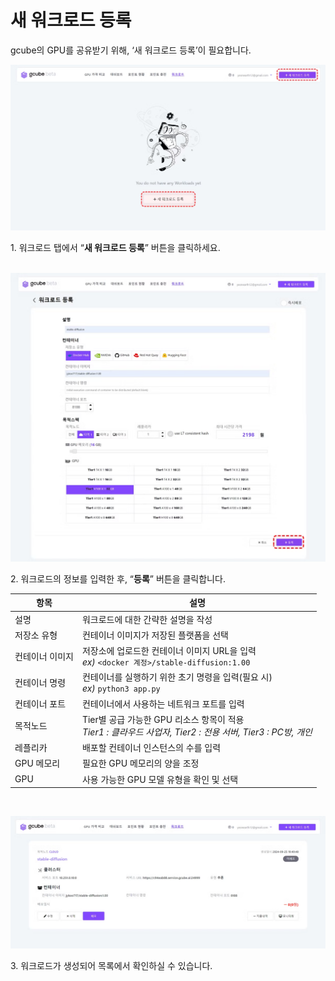# 새 워크로드 등록

gcube의 GPU를 공유받기 위해, ‘새 워크로드 등록’이 필요합니다. 

![register-new-workload](img/register-new-workload/register-new-workload.png)

1\. 워크로드 탭에서 “**새 워크로드 등록**” 버튼을 클릭하세요. <br><br>

![input-workload-info](img/register-new-workload/input-workload-info.png)

2\. 워크로드의 정보를 입력한 후, “**등록**” 버튼을 클릭합니다. <br>

| 항목       | 설명         | 
|-------------|--------------|
| 설명     | 워크로드에 대한 간략한 설명을 작성      |
| 저장소 유형 | 컨테이너 이미지가 저장된 플랫폼을 선택         |
| 컨테이너 이미지       | 저장소에 업로드한 컨테이너 이미지 URL을 입력 <br> *ex)* `<docker 계정>/stable-diffusion:1.00` |
| 컨테이너 명령     | 컨테이너를 실행하기 위한 초기 명령을 입력(필요 시) <br> *ex)* `python3 app.py`     | 
| 컨테이너 포트      | 컨테이너에서 사용하는 네트워크 포트를 입력       | 
| 목적노드 | Tier별 공급 가능한 GPU 리소스 항목이 적용 <br> *Tier1 : 클라우드 사업자, Tier2 : 전용 서버, Tier3 : PC방, 개인*      | 
| 레플리카 | 배포할 컨테이너 인스턴스의 수를 입력      | 
| GPU 메모리   | 필요한 GPU 메모리의 양을 조정       | 
| GPU   | 사용 가능한 GPU 모델 유형을 확인 및 선택    | 

<br>

![workload-registration-complete](img/register-new-workload/workload-registration-complete.png)

3\. 워크로드가 생성되어 목록에서 확인하실 수 있습니다. <br><br>